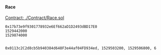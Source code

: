 #### Race

[Contract: ./Contract/Race.sol](https://github.com/demidkin/Race/blob/master/contracts/Race.sol)

    0x17b73e9f9301778932e6Ef662aD1D2493dBD17E0
    1529442000
    1529874000

    
    0x0113c2C2d8cb5b940384d648F3e44af04FD934ed, 1529503200, 1529506800, 6



    